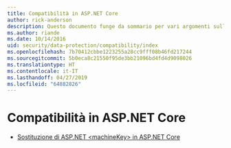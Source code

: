 ```yaml
---
title: Compatibilità in ASP.NET Core
author: rick-anderson
description: Questo documento funge da sommario per vari argomenti sulla compatibilità della protezione dati di ASP.NET Core.
ms.author: riande
ms.date: 10/14/2016
uid: security/data-protection/compatibility/index
ms.openlocfilehash: 7b70412cbbe1223255a28cc9fff08b46fd217244
ms.sourcegitcommit: 5b0eca8c21550f95de3bb21096bd4fd4d9098026
ms.translationtype: HT
ms.contentlocale: it-IT
ms.lasthandoff: 04/27/2019
ms.locfileid: "64882826"
---
```

# <a name="compatibility-in-aspnet-core"></a>Compatibilità in ASP.NET Core

* [Sostituzione di ASP.NET \<machineKey> in ASP.NET Core](xref:security/data-protection/compatibility/replacing-machinekey)
